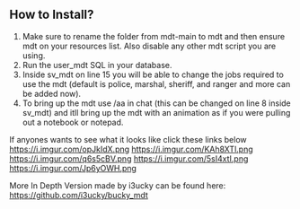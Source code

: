 ## How to Install?

1. Make sure to rename the folder from mdt-main to mdt and then ensure mdt on your resources list. Also disable any other mdt script you are using.
2. Run the user_mdt SQL in your database.
3. Inside sv_mdt on line 15 you will be able to change the jobs required to use the mdt (default is police, marshal, sheriff, and ranger and more can be added now).
4. To bring up the mdt use /aa in chat (this can be changed on line 8 inside sv_mdt) and itll bring up the mdt with an animation as if you were pulling out a notebook or notepad.

If anyones wants to see what it looks like click these links below
https://i.imgur.com/opJkIdX.png
https://i.imgur.com/KAh8XTl.png
https://i.imgur.com/q6s5cBV.png
https://i.imgur.com/5sI4xtI.png
https://i.imgur.com/Jp6yOWH.png


More In Depth Version made by i3ucky can be found here:
https://github.com/i3ucky/bucky_mdt
